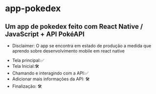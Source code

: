 # app-pokedex
## Um app de pokedex feito com React Native / JavaScript + API PokéAPI


- Disclaimer: O app se encontra em estado de produção a medida que aprendo sobre desenvolvimento mobile em react native 

* Tela principal:✅
* Tela Inicial:🛠
* Chamando e interagindo com a API:✅
* Adicionar mais informações da API: 🛠
* Finalização: 🛠




